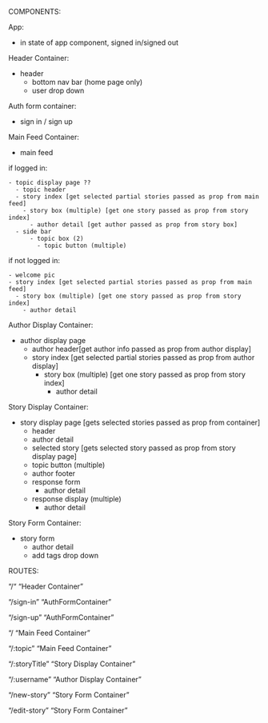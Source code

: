 COMPONENTS:

App:
- in state of app component, signed in/signed out

Header Container:
- header
    - bottom nav bar (home page only)
    - user drop down

Auth form container:
- sign in / sign up

Main Feed Container:

- main feed

if logged in:

    - topic display page ??
      - topic header
      - story index [get selected partial stories passed as prop from main feed]
        - story box (multiple) [get one story passed as prop from story index]
          - author detail [get author passed as prop from story box]
      - side bar
          - topic box (2)
            - topic button (multiple)

if not logged in:

    - welcome pic
    - story index [get selected partial stories passed as prop from main feed]
      - story box (multiple) [get one story passed as prop from story index]
        - author detail


Author Display Container:
- author display page
  - author header[get author info passed as prop from author display]
  - story index [get selected partial stories passed as prop from author display]
    - story box (multiple) [get one story passed as prop from story index]
      - author detail


Story Display Container:
- story display page [gets selected stories passed as prop from container]
  - header
  - author detail
  - selected story [gets selected story passed as prop from story display page]
  - topic button (multiple)
  - author footer
  - response form
    - author detail
  - response display (multiple)
    - author detail


Story Form Container:
- story form
  - author detail
  - add tags drop down



ROUTES:


“/“  “Header Container”

“/sign-in”  “AuthFormContainer”

“/sign-up” “AuthFormContainer”

“/ “Main Feed Container”

“/:topic” “Main Feed Container”

“/:storyTitle”   “Story Display Container”

“/:username”  “Author Display Container”

“/new-story” “Story Form Container”

“/edit-story” “Story Form Container”
